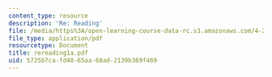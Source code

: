 ```yaml
---
content_type: resource
description: 'Re: Reading'
file: /media/https%3A/open-learning-course-data-rc.s3.amazonaws.com/4-273-introduction-to-design-inquiry-fall-2001/5725b7cafd4865aa68ad2139b369f469_rereading1a.pdf
file_type: application/pdf
resourcetype: Document
title: rereading1a.pdf
uid: 5725b7ca-fd48-65aa-68ad-2139b369f469
---
```


